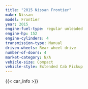 ```yaml
---
title: "2015 Nissan Frontier"
make: Nissan
model: Frontier
year: 2015
engine-fuel-type: regular unleaded
engine-hp: 152
engine-cylinders: 4
transmission-type: Manual
driven-wheels: Rear wheel drive
number-of-doors: 4
market-category: N/A
vehicle-size: Compact
vehicle-style: Extended Cab Pickup
---
```


{{< car_info >}}

